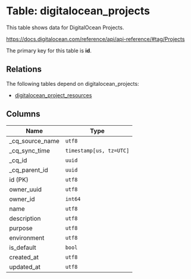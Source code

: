 # Table: digitalocean_projects

This table shows data for DigitalOcean Projects.

https://docs.digitalocean.com/reference/api/api-reference/#tag/Projects

The primary key for this table is **id**.

## Relations

The following tables depend on digitalocean_projects:
  - [digitalocean_project_resources](digitalocean_project_resources)

## Columns

| Name          | Type          |
| ------------- | ------------- |
|_cq_source_name|`utf8`|
|_cq_sync_time|`timestamp[us, tz=UTC]`|
|_cq_id|`uuid`|
|_cq_parent_id|`uuid`|
|id (PK)|`utf8`|
|owner_uuid|`utf8`|
|owner_id|`int64`|
|name|`utf8`|
|description|`utf8`|
|purpose|`utf8`|
|environment|`utf8`|
|is_default|`bool`|
|created_at|`utf8`|
|updated_at|`utf8`|